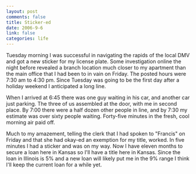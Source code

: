 ```yaml
--- 
layout: post
comments: false
title: Sticker-ed
date: 2006-9-6
link: false
categories: life
---
```

Tuesday morning I was successful in navigating the rapids of the local DMV and got a new sticker for my license plate. Some investigation online the night before revealed a branch location much closer to my apartment than the main office that I had been to in vain on Friday. The posted hours were 7:30 am to 4:30 pm. Since Tuesday was going to be the first day after a holiday weekend I anticipated a long line.

When I arrived at 6:45 there was one guy waiting in his car, and another car just parking. The three of us assembled at the door, with me in second place. By 7:00 there were a half dozen other people in line, and by 7:30 my estimate was over sixty people waiting. Forty-five minutes in the fresh, cool morning air paid off.

Much to my amazement, telling the clerk that I had spoken to "Francis" on Friday and that she had okay-ed an exemption for my title, worked. In five minutes I had a sticker and was on my way. Now I have eleven months to secure a loan here in Kansas so I'll have a title here in Kansas. Since the loan in Illinois is 5% and a new loan will likely put me in the 9% range I think I'll keep the current loan for a while yet.
